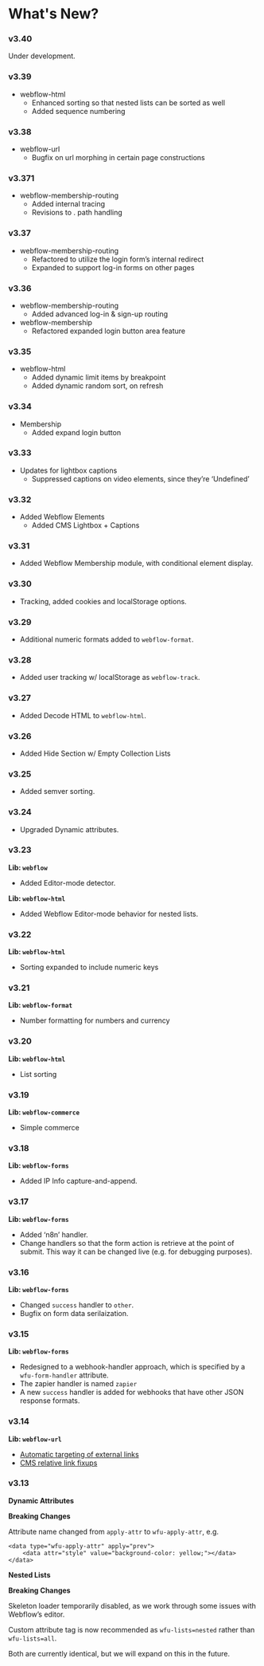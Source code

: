 # What's New?

### v3.40 <a href="#v340" id="v340"></a>

Under development.

### v3.39 <a href="#v339" id="v339"></a>

* webflow-html
  * Enhanced sorting so that nested lists can be sorted as well
  * Added sequence numbering

### v3.38 <a href="#v338" id="v338"></a>

* webflow-url
  * Bugfix on url morphing in certain page constructions

### v3.371 <a href="#v3371" id="v3371"></a>

* webflow-membership-routing
  * Added internal tracing
  * Revisions to . path handling

### v3.37 <a href="#v337" id="v337"></a>

* webflow-membership-routing
  * Refactored to utilize the login form’s internal redirect
  * Expanded to support log-in forms on other pages

### v3.36 <a href="#v336" id="v336"></a>

* webflow-membership-routing
  * Added advanced log-in & sign-up routing
* webflow-membership
  * Refactored expanded login button area feature

### v3.35 <a href="#v335" id="v335"></a>

* webflow-html
  * Added dynamic limit items by breakpoint
  * Added dynamic random sort, on refresh



### v3.34 <a href="#v334" id="v334"></a>

* Membership
  * Added expand login button

### v3.33 <a href="#v333" id="v333"></a>

* Updates for lightbox captions
  * Suppressed captions on video elements, since they’re ‘Undefined’

### v3.32 <a href="#v332" id="v332"></a>

* Added Webflow Elements
  * Added CMS Lightbox + Captions

### v3.31 <a href="#v331" id="v331"></a>

* Added Webflow Membership module, with conditional element display.

### v3.30 <a href="#v330" id="v330"></a>

* Tracking, added cookies and localStorage options.

### v3.29 <a href="#v329" id="v329"></a>

* Additional numeric formats added to `webflow-format`.

### v3.28 <a href="#v328" id="v328"></a>

* Added user tracking w/ localStorage as `webflow-track`.

### v3.27 <a href="#v327" id="v327"></a>

* Added Decode HTML to `webflow-html`.

### v3.26 <a href="#v326" id="v326"></a>

* Added Hide Section w/ Empty Collection Lists

### v3.25 <a href="#v325" id="v325"></a>

* Added semver sorting.

### v3.24 <a href="#v324" id="v324"></a>

* Upgraded Dynamic attributes.

### v3.23 <a href="#v323" id="v323"></a>

**Lib: `webflow`**

* Added Editor-mode detector.

**Lib: `webflow-html`**

* Added Webflow Editor-mode behavior for nested lists.

### v3.22 <a href="#v322" id="v322"></a>

**Lib: `webflow-html`**

* Sorting expanded to include numeric keys

### v3.21 <a href="#v321" id="v321"></a>

**Lib: `webflow-format`**

* Number formatting for numbers and currency

### v3.20 <a href="#v320" id="v320"></a>

**Lib: `webflow-html`**

* List sorting

### v3.19 <a href="#v319" id="v319"></a>

**Lib: `webflow-commerce`**

* Simple commerce

### v3.18 <a href="#v318" id="v318"></a>

**Lib: `webflow-forms`**

* Added IP Info capture-and-append.

### v3.17 <a href="#v317" id="v317"></a>

**Lib: `webflow-forms`**

* Added ‘n8n’ handler.
* Change handlers so that the form action is retrieve at the point of submit. This way it can be changed live (e.g. for debugging purposes).

### v3.16 <a href="#v316" id="v316"></a>

**Lib: `webflow-forms`**

* Changed `success` handler to `other`.
* Bugfix on form data serilaization.

### v3.15 <a href="#v315" id="v315"></a>

**Lib: `webflow-forms`**

* Redesigned to a webhook-handler approach, which is specified by a `wfu-form-handler` attribute.
* The zapier handler is named `zapier`
* A new `success` handler is added for webhooks that have other JSON response formats.

### v3.14 <a href="#v314" id="v314"></a>

**Lib: `webflow-url`**

* [Automatic targeting of external links](https://wfu.sygnal.com/docs/webflow-url/link-targeting/)
* [CMS relative link fixups](https://wfu.sygnal.com/docs/webflow-url/cms-fixups/)

### v3.13 <a href="#v313" id="v313"></a>

**Dynamic Attributes**

**Breaking Changes**

Attribute name changed from `apply-attr` to `wfu-apply-attr`, e.g.

```
<data type="wfu-apply-attr" apply="prev">
    <data attr="style" value="background-color: yellow;"></data>
</data>
```

**Nested Lists**

**Breaking Changes**

Skeleton loader temporarily disabled, as we work through some issues with Webflow’s editor.

Custom attribute tag is now recommended as `wfu-lists=nested` rather than `wfu-lists=all`.

Both are currently identical, but we will expand on this in the future.
